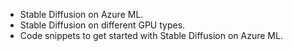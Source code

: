 - Stable Diffusion on Azure ML.
- Stable Diffusion on different GPU types.
- Code snippets to get started with Stable Diffusion on Azure ML.